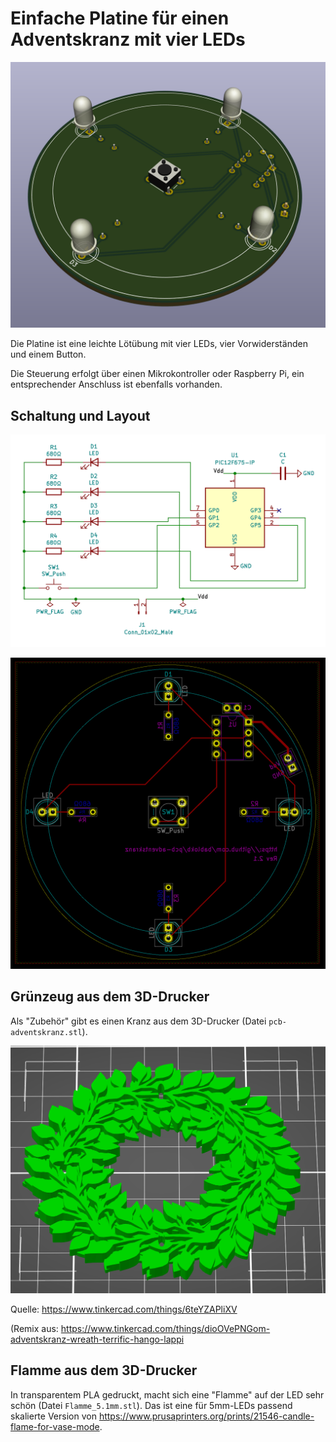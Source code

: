Einfache Platine für einen Adventskranz mit vier LEDs
=====================================================

![](pcb-3d.png)

Die Platine ist eine leichte Lötübung mit vier LEDs, vier
Vorwiderständen und einem Button.

Die Steuerung erfolgt über einen Mikrokontroller oder
Raspberry Pi, ein entsprechender Anschluss ist ebenfalls
vorhanden.


Schaltung und Layout
--------------------

![](schematic.png)

![](layout.png)


Grünzeug aus dem 3D-Drucker
---------------------------

Als "Zubehör" gibt es einen Kranz aus dem 3D-Drucker (Datei
`pcb-adventskranz.stl`).

![](kranz-3d.png)

Quelle: <https://www.tinkercad.com/things/6teYZAPliXV>

(Remix aus:
<https://www.tinkercad.com/things/dioOVePNGom-adventskranz-wreath-terrific-hango-lappi>


Flamme aus dem 3D-Drucker
-------------------------

In transparentem PLA gedruckt, macht sich eine "Flamme" auf der LED
sehr schön (Datei `Flamme_5.1mm.stl`). Das ist eine für 5mm-LEDs passend
skalierte Version von
<https://www.prusaprinters.org/prints/21546-candle-flame-for-vase-mode>.
